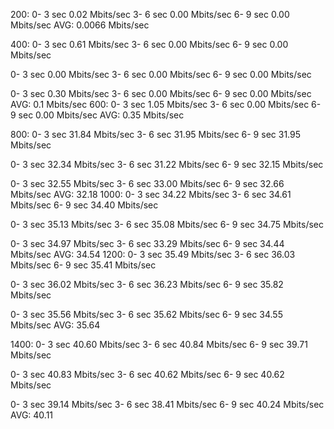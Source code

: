 200:
   0-   3 sec       0.02 Mbits/sec
   3-   6 sec       0.00 Mbits/sec
   6-   9 sec       0.00 Mbits/sec
   AVG: 0.0066 Mbits/sec
   
400:
   0-   3 sec       0.61 Mbits/sec
   3-   6 sec       0.00 Mbits/sec
   6-   9 sec       0.00 Mbits/sec
   
   0-   3 sec       0.00 Mbits/sec
   3-   6 sec       0.00 Mbits/sec
   6-   9 sec       0.00 Mbits/sec
   
   0-   3 sec       0.30 Mbits/sec
   3-   6 sec       0.00 Mbits/sec
   6-   9 sec       0.00 Mbits/sec
   AVG: 0.1 Mbits/sec
600:
    0-   3 sec       1.05 Mbits/sec
   3-   6 sec       0.00 Mbits/sec
   6-   9 sec       0.00 Mbits/sec
   AVG: 0.35 Mbits/sec
   
800:
  0-   3 sec       31.84 Mbits/sec
  3-   6 sec       31.95 Mbits/sec
  6-   9 sec       31.95 Mbits/sec

   0-   3 sec       32.34 Mbits/sec
   3-   6 sec       31.22 Mbits/sec
   6-   9 sec       32.15 Mbits/sec
   
   0-   3 sec       32.55 Mbits/sec
   3-   6 sec       33.00 Mbits/sec
   6-   9 sec       32.66 Mbits/sec
   AVG: 32.18
1000:
   0-   3 sec       34.22 Mbits/sec
   3-   6 sec       34.61 Mbits/sec
   6-   9 sec       34.40 Mbits/sec
   
   0-   3 sec       35.13 Mbits/sec
   3-   6 sec       35.08 Mbits/sec
   6-   9 sec       34.75 Mbits/sec
   
   0-   3 sec       34.97 Mbits/sec
   3-   6 sec       33.29 Mbits/sec
   6-   9 sec       34.44 Mbits/sec
   AVG: 34.54
1200:
   0-   3 sec       35.49 Mbits/sec
   3-   6 sec       36.03 Mbits/sec
   6-   9 sec       35.41 Mbits/sec
   
   0-   3 sec       36.02 Mbits/sec
   3-   6 sec       36.23 Mbits/sec
   6-   9 sec       35.82 Mbits/sec
   
   0-   3 sec       35.56 Mbits/sec
   3-   6 sec       35.62 Mbits/sec
   6-   9 sec       34.55 Mbits/sec
   AVG: 35.64

1400:
   0-   3 sec       40.60 Mbits/sec
   3-   6 sec       40.84 Mbits/sec
   6-   9 sec       39.71 Mbits/sec
   
   0-   3 sec       40.83 Mbits/sec
   3-   6 sec       40.62 Mbits/sec
   6-   9 sec       40.62 Mbits/sec
   
   0-   3 sec       39.14 Mbits/sec
   3-   6 sec       38.41 Mbits/sec
   6-   9 sec       40.24 Mbits/sec
   AVG: 40.11
